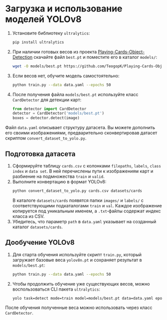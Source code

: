 # Загрузка и использование моделей YOLOv8

1. Установите библиотеку `ultralytics`:
   ```bash
   pip install ultralytics
   ```
2. При наличии готовых весов из проекта [Playing-Cards-Object-Detection](https://github.com/TeogopK/Playing-Cards-Object-Detection) скачайте файл `best.pt` и поместите его в каталог `models/`:
   ```bash
   wget -O models/best.pt https://github.com/TeogopK/Playing-Cards-Object-Detection/raw/main/best.pt
   ```
3. Если весов нет, обучите модель самостоятельно:
   ```bash
   python train.py --data data.yaml --epochs 50
   ```
4. После получения файла `models/best.pt` используйте класс `CardDetector` для детекции карт:
   ```python
   from detector import CardDetector
   detector = CardDetector('models/best.pt')
   boxes = detector.detect(image)
   ```

Файл `data.yaml` описывает структуру датасета. Вы можете дополнить его своими изображениями, предварительно сконвертировав датасет скриптом `convert_dataset_to_yolo.py`.

## Подготовка датасета

1. Сформируйте таблицу `cards.csv` с колонками `filepaths`, `labels`, `class index` и `data set`.
   В ней перечислены пути к изображениям карт и разбиение на подмножества `train` и `valid`.
2. Выполните конвертацию в формат YOLOv8:
   ```bash
   python convert_dataset_to_yolo.py cards.csv datasets/cards
   ```
   В каталоге `datasets/cards` появятся папки `images/` и `labels/` с соответствующими подкаталогами `train` и `val`.
   Каждое изображение копируется под уникальным именем, а `.txt`‑файлы содержат
   индекс класса из CSV.
3. Убедитесь, что параметр `path` в `data.yaml` указывает на созданный каталог `datasets/cards`.

## Дообучение YOLOv8

1. Для старта обучения используйте скрипт `train.py`, который загружает базовые веса `yolov8n.pt` и сохраняет результат в `models/best.pt`:
   ```bash
   python train.py --data data.yaml --epochs 50
   ```
2. Чтобы продолжить обучение уже существующих весов, можно воспользоваться CLI пакета `ultralytics`:
   ```bash
   yolo task=detect mode=train model=models/best.pt data=data.yaml epochs=50
   ```

После обучения полученные веса можно использовать через класс `CardDetector`.
